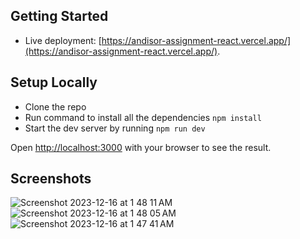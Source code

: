 ## Getting Started

-   Live deployment: [https://andisor-assignment-react.vercel.app/](https://andisor-assignment-react.vercel.app/).

## Setup Locally

-   Clone the repo
-   Run command to install all the dependencies `npm install`
-   Start the dev server by running `npm run dev`

Open [http://localhost:3000](http://localhost:3000) with your browser to see the result.

## Screenshots

![Screenshot 2023-12-16 at 1 48 11 AM](https://github.com/shikhar2817/andisor-assignment-react/assets/47925627/1e1ddcba-acdf-4376-b0aa-1d46747c5bb9)
![Screenshot 2023-12-16 at 1 48 05 AM](https://github.com/shikhar2817/andisor-assignment-react/assets/47925627/52e7be3e-c4c4-4fed-bc08-5cb39a6bf430)
![Screenshot 2023-12-16 at 1 47 41 AM](https://github.com/shikhar2817/andisor-assignment-react/assets/47925627/b1e735df-3e2f-47f5-b266-8d5ff9050c1e)
